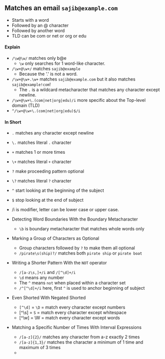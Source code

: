 ## Matches an email `sajib@example.com`
- Starts with a word
- Followed by an @ character
- Followed by another word
- TLD can be com or net or org or edu

#### Explain
- `/\w@\w/` matches only b@e
   - `\w` only searches for 1 word-like character.
- `/\w+@\w+/` matches `sajib@example`
    - Because the '.' is not a word.
- `/\w+@\w+.\w+` matches `sajib@example.com` but it also matches `sajib@example!com`!
    - The `.` is a wildcard metacharacter that matches any character except newline.
- `/\w+@\w+\.(com|net|org|edu)/i` more specific about the Top-level domain (TLD)
- `^/\w+@\w+\.(com|net|org|edu)$/i` 

#### In Short 
- `.` matches any character except newline
- `\.` matches literal `.` character
- `+` matches 1 or more times
- `\+` matches literal `+` character
- `?` make proceeding pattern optional
- `\?` matches literal `?` character
- `^` start looking at the beginning of the subject
- `$` stop looking at the end of subject 
- /i is modifier, letter can be lower case or upper case.
 
- Detecting Word Boundaries With the Boundary Metacharacter
    - `\b` is boundary metacharacter that matches whole words only
- Marking a Group of Characters as Optional
    - Group characters followed by `?` to make them all optional
    - `/pirate\s(ship)?/` matches both `pirate ship` or `pirate boat`
- Writing a Shorter Pattern With the `NOT` operator
    - `/[a-z\s,]+/i` and `/[^\d]+/i`
    - `\d` means any number
    - The `^` means `not` when placed within a character set
    - `/^[^\d]+/i` here, first `^` is used to anchor beginning of subject
- Even Shorted With Negated Shorted
     - `[^\d]` = `\D` = match every character except numbers
     - [^\s] = `S` = match every character except whitespace
     - [^\w] = \W = match every character except words
- Matching a Specific Number of Times With Interval Expressions
    - `/[a-z]{2}/` matches any character from a-z exactly 2 times
    - `/[a-z]{1,3}/` matches the character a minimum of 1 time and maximum of 3 times
    - 



